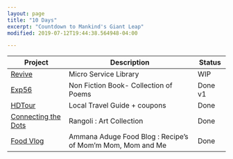 ```yaml
---
layout: page
title: "10 Days"
excerpt: "Countdown to Mankind's Giant Leap"
modified: 2019-07-12T19:44:38.564948-04:00

---
```


|Project| Description | Status |
|---|---|---|
|[Revive](https://sachinsshetty.github.io/gaganyatri.com/days10_2/day-01-revive/) | Micro Service Library| WIP |
|[Exp56](https://sachinsshetty.github.io/gaganyatri.com/days10/day-02-exp56/) |Non Fiction Book- Collection of Poems| Done v1|
|[HDTour](https://sachinsshetty.github.io/gaganyatri.com/days10/day-06-hdtour/) | Local Travel Guide + coupons| Done|
|[Connecting the Dots](https://sachinsshetty.github.io/gaganyatri.com/days10/day-10-connecting-the-dots/)|Rangoli : Art Collection  |Done|
|[Food Vlog](https://sachinsshetty.github.io/gaganyatri.com/days10/day-09-ammanaaduge/)|Ammana Aduge 	Food Blog : Recipe’s of Mom’m Mom, Mom and Me  |Done|
